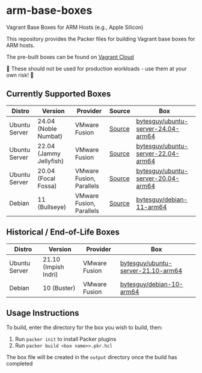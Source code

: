 # arm-base-boxes
Vagrant Base Boxes for ARM Hosts (e.g., Apple Silicon)

This repository provides the Packer files for building Vagrant base boxes for ARM hosts.

The pre-built boxes can be found on [Vagrant Cloud](https://portal.cloud.hashicorp.com/vagrant/discover/bytesguy)

🚨 These should not be used for production workloads - use them at your own risk! 🚨

## Currently Supported Boxes

| Distro | Version | Provider | Source | Box |
| ------ | ------- | -------- | ------ | --- |
| Ubuntu Server | 24.04 (Noble Numbat) | VMware Fusion | [Source](ubuntu-server-24.04) | [bytesguy/ubuntu-server-24.04-arm64](https://portal.cloud.hashicorp.com/vagrant/discover/bytesguy/ubuntu-server-24.04-arm64) |
| Ubuntu Server | 22.04 (Jammy Jellyfish) | VMware Fusion | [Source](ubuntu-server-22.04/) | [bytesguy/ubuntu-server-22.04-arm64](https://app.vagrantup.com/bytesguy/boxes/ubuntu-server-22.04-arm64) |
| Ubuntu Server | 20.04 (Focal Fossa) | VMware Fusion, Parallels | [Source](ubuntu-server-20.04/) | [bytesguy/ubuntu-server-20.04-arm64](https://app.vagrantup.com/bytesguy/boxes/ubuntu-server-20.04-arm64) |
| Debian | 11 (Bullseye) | VMware Fusion, Parallels | [Source](debian-11/) | [bytesguy/debian-11-arm64](https://app.vagrantup.com/bytesguy/boxes/debian-11-arm64) |

## Historical / End-of-Life Boxes

| Distro | Version | Provider | Box |
| ------ | ------- | -------- | --- |
| Ubuntu Server | 21.10 (Impish Indri) | VMware Fusion | [bytesguy/ubuntu-server-21.10-arm64](https://app.vagrantup.com/bytesguy/boxes/ubuntu-server-21.10-arm64) |
| Debian | 10 (Buster) | VMware Fusion | [bytesguy/debian-10-arm64](https://app.vagrantup.com/bytesguy/boxes/debian-10-arm64) |

## Usage Instructions

To build, enter the directory for the box you wish to build, then:

1. Run `packer init` to install Packer plugins
1. Run `packer build <box name>>.pkr.hcl`

The box file will be created in the `output` directory once the build has completed
